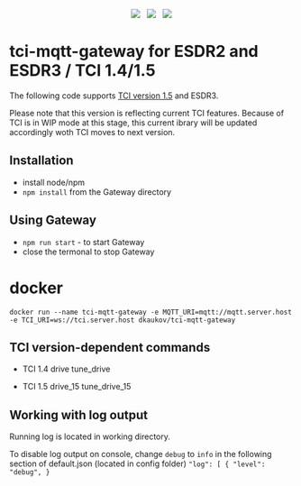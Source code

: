<p align="center">
<img src="https://img.shields.io/github/last-commit/dkaukov/tci-mqtt-gateway/main?style=for-the-badge" />
&nbsp;
<img src="https://img.shields.io/github/workflow/status/dkaukov/tci-mqtt-gateway/Node.js CI?style=for-the-badge" />
&nbsp;
<img src="https://img.shields.io/github/license/dkaukov/tci-mqtt-gateway.svg?style=for-the-badge" />
</p>

# tci-mqtt-gateway for ESDR2 and ESDR3 / TCI 1.4/1.5

The following code supports [TCI version 1.5](https://github.com/maksimus1210/TCI) and ESDR3. 

Please note that this version is reflecting current TCI features. Because of TCI is in WIP mode at this stage, this current ibrary will be updated accordingly woth TCI moves to next version.
 
## Installation
* install node/npm
* `npm install` from the Gateway directory 

## Using Gateway
* `npm run start` - to start Gateway
*  close the termonal to stop Gateway

# docker
`docker run --name tci-mqtt-gateway -e MQTT_URI=mqtt://mqtt.server.host -e TCI_URI=ws://tci.server.host dkaukov/tci-mqtt-gateway`

## TCI version-dependent commands

* TCI 1.4
drive
tune_drive

* TCI 1.5
drive_15
tune_drive_15

## Working with log output
Running log is located in working directory.

To disable log output on console, change `debug` to `info` in the following section of default.json (located in config folder)
`
"log": [
    {
      "level": "debug",
    }
`
